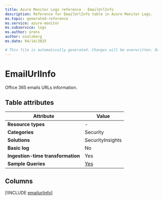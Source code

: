 ```yaml
---
title: Azure Monitor Logs reference - EmailUrlInfo
description: Reference for EmailUrlInfo table in Azure Monitor Logs.
ms.topic: generated-reference
ms.service: azure-monitor
ms.subservice: logs
ms.author: orens
author: osalzberg
ms.date: 04/14/2025

# This file is automatically generated. Changes will be overwritten. Do not change this file directly.
---
```


# EmailUrlInfo

Office 365 emails URLs information.


## Table attributes

|Attribute|Value|
|---|---|
|**Resource types**|-|
|**Categories**|Security|
|**Solutions**| SecurityInsights|
|**Basic log**|No|
|**Ingestion-time transformation**|Yes|
|**Sample Queries**|[Yes](/azure/azure-monitor/reference/queries/emailurlinfo)|



## Columns
  
[!INCLUDE [emailurlinfo](~/reusable-content/ce-skilling/azure/includes/azure-monitor/reference/tables/emailurlinfo-include.md)]
